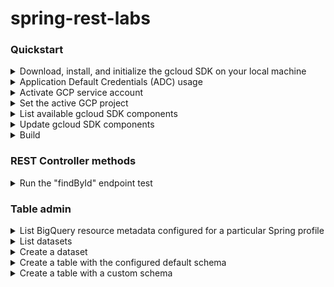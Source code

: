 # spring-rest-labs


### Quickstart

<details>
<summary>Download, install, and initialize the gcloud SDK on your local machine</summary>

Refer to the <a href="https://cloud.google.com/sdk/docs/install#other_installation_options">`gcloud` CLI documentation</a> to complete this step.

Install the `gcloud` SDK to the user's home directory (e.g., `/Users/USERNAME/google-cloud-sdk`).

When it's finished installing, add the `gcloud` executable to your system's `$PATH` and run the command:

```shell
gcloud init
```

</details>


<details>
<summary>Application Default Credentials (ADC) usage</summary>

```shell
gcloud auth login
gcloud auth application-default login
```

</details>


<details>
<summary>Activate GCP service account</summary>

```shell
gcloud auth activate-service-account --key-file=${GOOGLE_APPLICATION_CREDENTIALS}
```

**Replace the following**:
- `GOOGLE_APPLICATION_CREDENTIALS`: the user's service account key.

</details>


<details>
<summary>Set the active GCP project</summary>

```shell
gcloud config set project ${GCP_PROJECT_ID}
```

</details>


<details>
<summary>List available gcloud SDK components</summary>

```shell
gcloud components list
```

</details>


<details>
<summary>Update gcloud SDK components</summary>

```shell
gcloud components update
```

</details>


<details>
<summary>Build</summary>

```shell
./gradlew build
```

or

```shell
./gradlew build -x test
```

or

```shell
./gradlew build testClasses -x test
```

</details>


### REST Controller methods

<details>
<summary>Run the "findById" endpoint test</summary>

```shell
./gradlew [ cleanTest ] test \
  --no-build-cache \
  --tests=org.squidmin.spring.rest.springrestlabs.controller.ControllerTest.lookUpById_givenClientRequest_whenCalled_thenReturn200 \
  -Dprofile=integration \
  -DprojectId="lofty-root-378503" \
  -DdatasetName="test_dataset_name_integration" \
  -DtableName="test_table_name_integration" \
  -Did=asdf-1234
```

</details>


### Table admin

<details>
<summary>List BigQuery resource metadata configured for a particular Spring profile</summary>

```shell
./gradlew [ cleanTest ] test \
  --no-build-cache \
  --tests=org.squidmin.spring.rest.springrestlabs.service.BigQueryAdminClientIntegrationTest.echoDefaultBigQueryResourceMetadata \
  -Dprofile=PROFILE_NAME \
  -DprojectId="PROJECT_ID"
```

**Replace the following**:
- `PROFILE_NAME`: the name of the profile to activate for the method execution.
- `PROJECT_ID`: the project ID for the GCP project to target.

For example, assuming the name of the profile to activate is `integration`:

```shell
./gradlew [ cleanTest ] test \
  --no-build-cache \
  --tests=org.squidmin.spring.rest.springrestlabs.service.BigQueryAdminClientIntegrationTest.echoDefaultBigQueryResourceMetadata \
  -Dprofile=integration \
  -DprojectId=lofty-root-378503
```

</details>


<details>
<summary>List datasets</summary>

```shell
./gradlew [ cleanTest ] test \
  --no-build-cache \
  --tests=org.squidmin.spring.rest.springrestlabs.service.BigQueryAdminClientIntegrationTest.listDatasets \
  -Dprofile=PROFILE_NAME \
  -DprojectId="PROJECT_ID"
```

**Replace the following**:
- `PROFILE_NAME`: the name of the profile to activate.
- `PROJECT_ID`: the project ID of the GCP project to target.

Example:

```shell
./gradlew [ cleanTest ] test \
  --no-build-cache \
  --tests=org.squidmin.spring.rest.springrestlabs.service.BigQueryAdminClientIntegrationTest.listDatasets \
  -Dprofile=integration \
  -DprojectId="lofty-root-378503"
```

</details>


<details>
<summary>Create a dataset</summary>

```shell
./gradlew [ cleanTest ] test \
  --no-build-cache \
  --tests=org.squidmin.spring.rest.springrestlabs.service.BigQueryAdminClientIntegrationTest.createDataset \
  -Dprofile=PROFILE_NAME \
  -DprojectId="PROJECT_ID" \
  -DdatasetName="DATASET_NAME"
```

**Replace the following**:
- `PROFILE_NAME`: the name of the profile to activate.
- `PROJECT_ID`: the project ID of the GCP project to target.
- `DATASET_NAME`: the name of the dataset to target.

Example:

```shell
./gradlew [ cleanTest ] test \
  --no-build-cache \
  --tests=org.squidmin.spring.rest.springrestlabs.service.BigQueryAdminClientIntegrationTest.createDataset \
  -Dprofile=integration \
  -DprojectId="lofty-root-378503" \
  -DdatasetName="test_dataset_name_integration"
```

</details>


<details>
<summary>Create a table with the configured default schema</summary>

```shell
./gradlew [ cleanTest ] test \
  --no-build-cache \
  --tests=org.squidmin.spring.rest.springrestlabs.service.BigQueryAdminClientIntegrationTest.createTableWithDefaultSchema \
  -Dprofile=PROFILE_NAME \
  -DprojectId="PROJECT_ID" \
  -DdatasetName="DATASET_NAME" \
  -DtableName="TABLE_NAME"
```

**Replace the following**:
- `PROFILE_NAME`: the name of the profile to activate.
- `PROJECT_ID`: the project ID of the GCP project to target.
- `DATASET_NAME`: the name of the BigQuery dataset to target.
- `TABLE_NAME`: the name of the BigQuery table to target.

Example using the `integration` profile:

```shell
./gradlew [ cleanTest ] test \
  --no-build-cache \
  --tests=org.squidmin.spring.rest.springrestlabs.service.BigQueryAdminClientIntegrationTest.createTableWithDefaultSchema \
  -Dprofile=integration \
  -DprojectId="lofty-root-378503" \
  -DdatasetName="test_dataset_name_integration" \
  -DtableName="test_table_name_integration_321"
```

</details>


<details>
<summary>Create a table with a custom schema</summary>

```shell
./gradlew [ cleanTest ] test \
  --no-build-cache \
  --tests=org.squidmin.spring.rest.springrestlabs.service.BigQueryAdminClientIntegrationTest.createTableWithCustomSchema \
  -Dprofile=PROFILE_NAME \
  -DprojectId="PROJECT_ID" \
  -DdatasetName="DATASET_NAME" \
  -DtableName="TABLE_NAME" \
  -Dschema="name_1,datatype_1;name_2,datatype_2;[...];name_n,datatype_n"
```

**Replace the following**:
- `PROFILE_NAME`: the name of the profile to activate.
- `PROJECT_ID`: the name of the GCP project ID to target.
- `DATASET_NAME`: the name of the BigQuery dataset to target.
- `TABLE_NAME`: the name of the BigQuery table to target.
- `name_1,datatype_1;name_2,datatype_2;[...];name_n,datatype_n`: a basic representation of a database schema.

Example using the `integration` profile:

```shell
./gradlew [ cleanTest ] test \
  --no-build-cache \
  --tests=org.squidmin.spring.rest.springrestlabs.service.BigQueryAdminClientIntegrationTest.createTableWithCustomSchema \
  -Dprofile=integration \
  -DprojectId="lofty-root-378503" \
  -DdatasetName="test_dataset_name_integration" \
  -DtableName="test_table_name_integration" \
  -Dschema="id,string;fieldA,string;fieldB,string"
```

</details>
